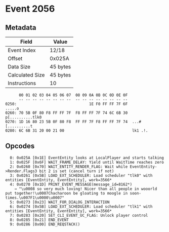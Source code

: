 # Event 2056

## Metadata

| Field           | Value    |
|-----------------|----------|
| Event Index     | 12/18    |
| Offset          | 0x025A   |
| Data Size       | 45 bytes |
| Calculated Size | 45 bytes |
| Instructions    | 10       |

```
      00 01 02 03 04 05 06 07  08 09 0A 0B 0C 0D 0E 0F
      -- -- -- -- -- -- -- --  -- -- -- -- -- -- -- --
0250:                                1E F0 FF FF 7F 6F            .....o
0260: 70 5B 0F 80 F8 FF FF 7F  F8 FF FF 7F 74 6C 6B 30  p[..........tlk0
0270: 1D 16 80 23 5B 0F 80 F8  FF FF 7F F8 FF FF 7F 74  ...#[..........t
0280: 6C 6B 31 20 00 21 00                              lk1 .!.         
```

## Opcodes

```
  0: 0x025A [0x1E] EventEntity looks at LocalPlayer and starts talking
  1: 0x025F [0x6F] WAIT_FRAME_DELAY: Yield until WaitTime reaches zero
  2: 0x0260 [0x70] WAIT_ENTITY_RENDER_FLAG: Wait while EventEntity->Render.Flags3 bit 2 is set (cancel turn if not)
  3: 0x0261 [0x5B] LOAD_EXT_SCHEDULER: Load scheduler "tlk0" with entities [EventEntity, EventEntity], work=3566*
  4: 0x0270 [0x1D] PRINT_EVENT_MESSAGE(message_id=8162*)
    → "\u0008 so very much loving! Nicer than all people in wooorld put together!\u0007Chacharoon be gloating to moogle in soon-times.\u007F1\u0000\u0007"
  5: 0x0273 [0x23] WAIT_FOR_DIALOG_INTERACTION
  6: 0x0274 [0x5B] LOAD_EXT_SCHEDULER: Load scheduler "tlk1" with entities [EventEntity, EventEntity], work=3566*
  7: 0x0283 [0x20] SET_CLI_EVENT_UC_FLAG: Unlock player control
  8: 0x0285 [0x21] END_EVENT
  9: 0x0286 [0x00] END_REQSTACK()
```
